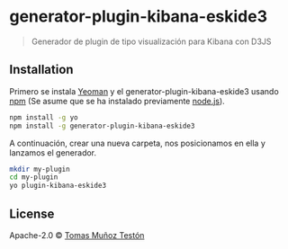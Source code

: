 # generator-plugin-kibana-eskide3
> Generador de plugin de tipo visualización para Kibana con D3JS

## Installation

Primero se instala [Yeoman](http://yeoman.io) y el generator-plugin-kibana-eskide3 usando [npm](https://www.npmjs.com/) (Se asume que se ha instalado previamente [node.js](https://nodejs.org/)).

```bash
npm install -g yo
npm install -g generator-plugin-kibana-eskide3
```

A continuación, crear una nueva carpeta, nos posicionamos en ella y lanzamos el generador.

```bash
mkdir my-plugin
cd my-plugin
yo plugin-kibana-eskide3
```
## License

Apache-2.0 © [Tomas Muñoz Testón]()


[npm-image]: https://badge.fury.io/js/generator-plugin-kibana-eskide3.svg
[npm-url]: https://npmjs.org/package/generator-plugin-kibana-eskide3
[travis-image]: https://travis-ci.org/tomas-teston/generator-plugin-kibana-eskide3.svg?branch=master
[travis-url]: https://travis-ci.org/tomas-teston/generator-plugin-kibana-eskide3
[daviddm-image]: https://david-dm.org/tomas-teston/generator-plugin-kibana-eskide3.svg?theme=shields.io
[daviddm-url]: https://david-dm.org/tomas-teston/generator-plugin-kibana-eskide3
[coveralls-image]: https://coveralls.io/repos/tomas-teston/generator-plugin-kibana-eskide3/badge.svg
[coveralls-url]: https://coveralls.io/r/tomas-teston/generator-plugin-kibana-eskide3
